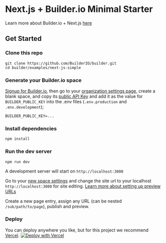 # Next.js + Builder.io Minimal Starter

Learn more about Builder.io + Next.js [here](https://www.builder.io/c/docs/getting-started?codeFramework=next)

## Get Started

### Clone this repo

```
git clone https://github.com/BuilderIO/builder.git
cd builder/examples/next-js-simple
```

### Generate your Builder.io space

<!-- TODO: link "private key" to a forum post or doc showing how to create that -->

[Signup for Builder.io](builder.io/signup), then go to your [organization settings page](https://builder.io/account/organization?root=true), create a blank space, and copy its [public API Key](https://builder.io/account/space) and add it as the value for `BUILDER_PUBLIC_KEY` into the .env files (`.env.production` and `.env.development`);

```
BUILDER_PUBLIC_KEY=...
```

### Install dependencies

```
npm install
```

### Run the dev server

```
npm run dev
```

A development server will start on `http://localhost:3000`

Go to your [new space settings](https://builder.io/account/space) and change the site url to your localhost `http://localhost:3000` for site editing. [Learn more about setting up preview URLs](https://www.builder.io/c/docs/guides/preview-url)

Create a new page entry, assign any URL (can be nested `/sub/path/to/page`), publish and preview.

### Deploy

You can deploy anywhere you like, but for this project we recommend [Vercel](https://nextjs.org/docs/deployment).
[![Deploy with Vercel](https://vercel.com/button)](https://vercel.com/new/git/external?repository-url=https%3A%2F%2Fgithub.com%2Fbuilderio%2Fbuilder%2Ftree%2Fmaster%2Fexamples%2Fnext-js-simple)
